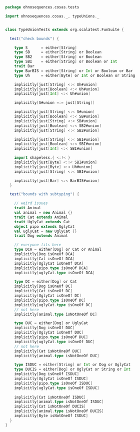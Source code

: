 
```scala
package ohnosequences.cosas.tests

import ohnosequences.cosas._, typeUnions._


class TypeUnionTests extends org.scalatest.FunSuite {

  test("check bounds") {

    type S      = either[String]
    type SB     = either[String] or Boolean
    type SB2    = either[String] or Boolean
    type SBI    = either[String] or Boolean or Int
    trait Bar
    type BarBIS = either[String] or Int or Boolean or Bar
    type Uh     = either[Byte] or Int or Boolean or String

    implicitly[just[String] <:< Uh#union]
    implicitly[just[Boolean] <:< Uh#union]
    implicitly[just[Int] <:< Uh#union]

    implicitly[S#union =:= just[String]]

    implicitly[just[String] <:< S#union]
    implicitly[just[Boolean] <:< SB#union]
    implicitly[just[String] <:< SB#union]
    implicitly[just[Boolean] <:< SB2#union]
    implicitly[just[String] <:< SB2#union]

    implicitly[just[String] <:< SBI#union]
    implicitly[just[Boolean] <:< SBI#union]
    implicitly[just[Int] <:< SBI#union]

    import shapeless.{ <:!< }
    implicitly[just[Byte] <:!< SBI#union]
    implicitly[just[Byte] <:< Uh#union]
    implicitly[just[String] <:< SBI#union]

    implicitly[just[Bar] <:< BarBIS#union]
  }

  test("bounds with subtyping") {

    // weird issues
    trait Animal
    val animal = new Animal {}
    trait Cat extends Animal
    trait UglyCat extends Cat
    object pipo extends UglyCat
    val uglyCat = new UglyCat {}
    trait Dog extends Animal

    // everyone fits here
    type DCA = either[Dog] or Cat or Animal
    implicitly[Dog isOneOf DCA]
    implicitly[Cat isOneOf DCA]
    implicitly[UglyCat isOneOf DCA]
    implicitly[pipo.type isOneOf DCA]
    implicitly[uglyCat.type isOneOf DCA]

    type DC = either[Dog] or Cat
    implicitly[Dog isOneOf DC]
    implicitly[Cat isOneOf DC]
    implicitly[UglyCat isOneOf DC]
    implicitly[pipo.type isOneOf DC]
    implicitly[uglyCat.type isOneOf DC]
    // not here
    implicitly[animal.type isNotOneOf DC]

    type DUC = either[Dog] or UglyCat
    implicitly[Dog isOneOf DUC]
    implicitly[UglyCat isOneOf DUC]
    implicitly[pipo.type isOneOf DUC]
    implicitly[uglyCat.type isOneOf DUC]
    // not here
    implicitly[Cat isNotOneOf DUC]
    implicitly[animal.type isNotOneOf DUC]

    type ISDUC = either[String] or Int or Dog or UglyCat
    type DUCIS = either[Dog] or UglyCat or String or Int
    implicitly[Dog isOneOf ISDUC]
    implicitly[UglyCat isOneOf ISDUC]
    implicitly[pipo.type isOneOf ISDUC]
    implicitly[uglyCat.type isOneOf ISDUC]
    
    implicitly[Cat isNotOneOf ISDUC]
    implicitly[animal.type isNotOneOf ISDUC]
    implicitly[Cat isNotOneOf DUCIS]
    implicitly[animal.type isNotOneOf DUCIS]
    implicitly[Byte isNotOneOf ISDUC]
  }
}

```




[test/scala/cosas/asserts.scala]: asserts.scala.md
[test/scala/cosas/DenotationTests.scala]: DenotationTests.scala.md
[test/scala/cosas/SubsetTypesTests.scala]: SubsetTypesTests.scala.md
[test/scala/cosas/EqualityTests.scala]: EqualityTests.scala.md
[test/scala/cosas/PropertyTests.scala]: PropertyTests.scala.md
[test/scala/cosas/RecordTests.scala]: RecordTests.scala.md
[test/scala/cosas/TypeSetTests.scala]: TypeSetTests.scala.md
[test/scala/cosas/TypeUnionTests.scala]: TypeUnionTests.scala.md
[main/scala/cosas/typeUnions.scala]: ../../../main/scala/cosas/typeUnions.scala.md
[main/scala/cosas/properties.scala]: ../../../main/scala/cosas/properties.scala.md
[main/scala/cosas/records.scala]: ../../../main/scala/cosas/records.scala.md
[main/scala/cosas/fns.scala]: ../../../main/scala/cosas/fns.scala.md
[main/scala/cosas/types.scala]: ../../../main/scala/cosas/types.scala.md
[main/scala/cosas/typeSets.scala]: ../../../main/scala/cosas/typeSets.scala.md
[main/scala/cosas/ops/typeSets/Conversions.scala]: ../../../main/scala/cosas/ops/typeSets/Conversions.scala.md
[main/scala/cosas/ops/typeSets/Filter.scala]: ../../../main/scala/cosas/ops/typeSets/Filter.scala.md
[main/scala/cosas/ops/typeSets/Subtract.scala]: ../../../main/scala/cosas/ops/typeSets/Subtract.scala.md
[main/scala/cosas/ops/typeSets/Mappers.scala]: ../../../main/scala/cosas/ops/typeSets/Mappers.scala.md
[main/scala/cosas/ops/typeSets/Union.scala]: ../../../main/scala/cosas/ops/typeSets/Union.scala.md
[main/scala/cosas/ops/typeSets/Reorder.scala]: ../../../main/scala/cosas/ops/typeSets/Reorder.scala.md
[main/scala/cosas/ops/typeSets/Take.scala]: ../../../main/scala/cosas/ops/typeSets/Take.scala.md
[main/scala/cosas/ops/typeSets/Representations.scala]: ../../../main/scala/cosas/ops/typeSets/Representations.scala.md
[main/scala/cosas/ops/typeSets/Pop.scala]: ../../../main/scala/cosas/ops/typeSets/Pop.scala.md
[main/scala/cosas/ops/typeSets/Replace.scala]: ../../../main/scala/cosas/ops/typeSets/Replace.scala.md
[main/scala/cosas/equality.scala]: ../../../main/scala/cosas/equality.scala.md